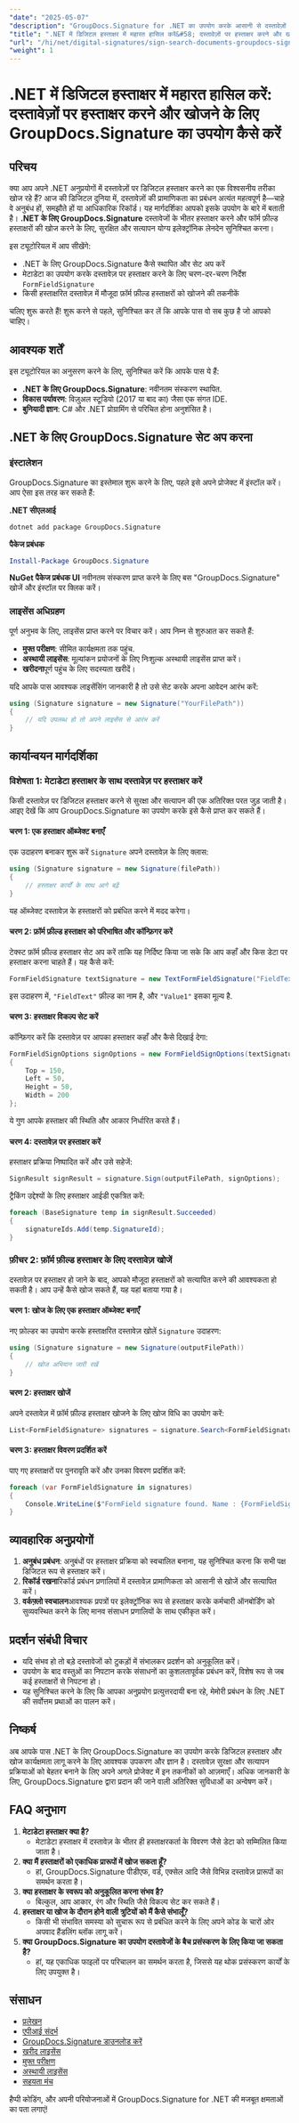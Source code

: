 ```yaml
---
"date": "2025-05-07"
"description": "GroupDocs.Signature for .NET का उपयोग करके आसानी से दस्तावेज़ों पर डिजिटल रूप से हस्ताक्षर करना और खोजना सीखें। यह व्यापक मार्गदर्शिका फ़ॉर्म फ़ील्ड हस्ताक्षरों की स्थापना, हस्ताक्षर और खोज को कवर करती है।"
"title": ".NET में डिजिटल हस्ताक्षर में महारत हासिल करें&#58; दस्तावेज़ों पर हस्ताक्षर करने और खोजने के लिए GroupDocs.Signature का उपयोग कैसे करें"
"url": "/hi/net/digital-signatures/sign-search-documents-groupdocs-signature-net/"
"weight": 1
---
```


# .NET में डिजिटल हस्ताक्षर में महारत हासिल करें: दस्तावेज़ों पर हस्ताक्षर करने और खोजने के लिए GroupDocs.Signature का उपयोग कैसे करें

## परिचय

क्या आप अपने .NET अनुप्रयोगों में दस्तावेज़ों पर डिजिटल हस्ताक्षर करने का एक विश्वसनीय तरीका खोज रहे हैं? आज की डिजिटल दुनिया में, दस्तावेज़ों की प्रामाणिकता का प्रबंधन अत्यंत महत्वपूर्ण है—चाहे वे अनुबंध हों, समझौते हों या आधिकारिक रिकॉर्ड। यह मार्गदर्शिका आपको इसके उपयोग के बारे में बताती है। **.NET के लिए GroupDocs.Signature** दस्तावेजों के भीतर हस्ताक्षर करने और फॉर्म फ़ील्ड हस्ताक्षरों की खोज करने के लिए, सुरक्षित और सत्यापन योग्य इलेक्ट्रॉनिक लेनदेन सुनिश्चित करना।

इस ट्यूटोरियल में आप सीखेंगे:
- .NET के लिए GroupDocs.Signature कैसे स्थापित और सेट अप करें
- मेटाडेटा का उपयोग करके दस्तावेज़ पर हस्ताक्षर करने के लिए चरण-दर-चरण निर्देश `FormFieldSignature`
- किसी हस्ताक्षरित दस्तावेज़ में मौजूदा फ़ॉर्म फ़ील्ड हस्ताक्षरों को खोजने की तकनीकें

चलिए शुरू करते हैं! शुरू करने से पहले, सुनिश्चित कर लें कि आपके पास वो सब कुछ है जो आपको चाहिए।

## आवश्यक शर्तें

इस ट्यूटोरियल का अनुसरण करने के लिए, सुनिश्चित करें कि आपके पास ये हैं:
- **.NET के लिए GroupDocs.Signature**: नवीनतम संस्करण स्थापित.
- **विकास पर्यावरण**: विज़ुअल स्टूडियो (2017 या बाद का) जैसा एक संगत IDE.
- **बुनियादी ज्ञान**: C# और .NET प्रोग्रामिंग से परिचित होना अनुशंसित है।

## .NET के लिए GroupDocs.Signature सेट अप करना

### इंस्टालेशन

GroupDocs.Signature का इस्तेमाल शुरू करने के लिए, पहले इसे अपने प्रोजेक्ट में इंस्टॉल करें। आप ऐसा इस तरह कर सकते हैं:

**.NET सीएलआई**
```bash
dotnet add package GroupDocs.Signature
```

**पैकेज प्रबंधक**
```powershell
Install-Package GroupDocs.Signature
```

**NuGet पैकेज प्रबंधक UI**
नवीनतम संस्करण प्राप्त करने के लिए बस "GroupDocs.Signature" खोजें और इंस्टॉल पर क्लिक करें।

### लाइसेंस अधिग्रहण

पूर्ण अनुभव के लिए, लाइसेंस प्राप्त करने पर विचार करें। आप निम्न से शुरुआत कर सकते हैं:
- **मुफ्त परीक्षण**: सीमित कार्यक्षमता तक पहुंच.
- **अस्थायी लाइसेंस**: मूल्यांकन प्रयोजनों के लिए निःशुल्क अस्थायी लाइसेंस प्राप्त करें।
- **खरीदना**पूर्ण पहुंच के लिए सदस्यता खरीदें।

यदि आपके पास आवश्यक लाइसेंसिंग जानकारी है तो उसे सेट करके अपना आवेदन आरंभ करें:
```csharp
using (Signature signature = new Signature("YourFilePath"))
{
    // यदि उपलब्ध हो तो अपने लाइसेंस से आरंभ करें
}
```

## कार्यान्वयन मार्गदर्शिका

### विशेषता 1: मेटाडेटा हस्ताक्षर के साथ दस्तावेज़ पर हस्ताक्षर करें

किसी दस्तावेज़ पर डिजिटल हस्ताक्षर करने से सुरक्षा और सत्यापन की एक अतिरिक्त परत जुड़ जाती है। आइए देखें कि आप GroupDocs.Signature का उपयोग करके इसे कैसे प्राप्त कर सकते हैं।

#### चरण 1: एक हस्ताक्षर ऑब्जेक्ट बनाएँ

एक उदाहरण बनाकर शुरू करें `Signature` अपने दस्तावेज़ के लिए क्लास:
```csharp
using (Signature signature = new Signature(filePath))
{
    // हस्ताक्षर कार्यों के साथ आगे बढ़ें
}
```

यह ऑब्जेक्ट दस्तावेज़ के हस्ताक्षरों को प्रबंधित करने में मदद करेगा।

#### चरण 2: फ़ॉर्म फ़ील्ड हस्ताक्षर को परिभाषित और कॉन्फ़िगर करें

टेक्स्ट फ़ॉर्म फ़ील्ड हस्ताक्षर सेट अप करें ताकि यह निर्दिष्ट किया जा सके कि आप कहाँ और किस डेटा पर हस्ताक्षर करना चाहते हैं। यह कैसे करें:
```csharp
FormFieldSignature textSignature = new TextFormFieldSignature("FieldText", "Value1");
```
इस उदाहरण में, `"FieldText"` फ़ील्ड का नाम है, और `"Value1"` इसका मूल्य है.

#### चरण 3: हस्ताक्षर विकल्प सेट करें

कॉन्फ़िगर करें कि दस्तावेज़ पर आपका हस्ताक्षर कहाँ और कैसे दिखाई देगा:
```csharp
FormFieldSignOptions signOptions = new FormFieldSignOptions(textSignature)
{
    Top = 150,
    Left = 50,
    Height = 50,
    Width = 200
};
```
ये गुण आपके हस्ताक्षर की स्थिति और आकार निर्धारित करते हैं।

#### चरण 4: दस्तावेज़ पर हस्ताक्षर करें

हस्ताक्षर प्रक्रिया निष्पादित करें और उसे सहेजें:
```csharp
SignResult signResult = signature.Sign(outputFilePath, signOptions);
```
ट्रैकिंग उद्देश्यों के लिए हस्ताक्षर आईडी एकत्रित करें:
```csharp
foreach (BaseSignature temp in signResult.Succeeded)
{
    signatureIds.Add(temp.SignatureId);
}
```

### फ़ीचर 2: फ़ॉर्म फ़ील्ड हस्ताक्षर के लिए दस्तावेज़ खोजें

दस्तावेज़ पर हस्ताक्षर हो जाने के बाद, आपको मौजूदा हस्ताक्षरों को सत्यापित करने की आवश्यकता हो सकती है। आप उन्हें कैसे खोज सकते हैं, यह यहां बताया गया है।

#### चरण 1: खोज के लिए एक हस्ताक्षर ऑब्जेक्ट बनाएँ

नए फ़ोल्डर का उपयोग करके हस्ताक्षरित दस्तावेज़ खोलें `Signature` उदाहरण:
```csharp
using (Signature signature = new Signature(outputFilePath))
{
    // खोज अभियान जारी रखें
}
```

#### चरण 2: हस्ताक्षर खोजें

अपने दस्तावेज़ में फ़ॉर्म फ़ील्ड हस्ताक्षर खोजने के लिए खोज विधि का उपयोग करें:
```csharp
List<FormFieldSignature> signatures = signature.Search<FormFieldSignature>(SignatureType.FormField);
```

#### चरण 3: हस्ताक्षर विवरण प्रदर्शित करें

पाए गए हस्ताक्षरों पर पुनरावृति करें और उनका विवरण प्रदर्शित करें:
```csharp
foreach (var FormFieldSignature in signatures)
{
    Console.WriteLine($"FormField signature found. Name : {FormFieldSignature.Name}. Value: {FormFieldSignature.Value}");
}
```

## व्यावहारिक अनुप्रयोगों

1. **अनुबंध प्रबंधन**: अनुबंधों पर हस्ताक्षर प्रक्रिया को स्वचालित बनाना, यह सुनिश्चित करना कि सभी पक्ष डिजिटल रूप से हस्ताक्षर करें।
2. **रिकॉर्ड रखना**रिकॉर्ड प्रबंधन प्रणालियों में दस्तावेज़ प्रामाणिकता को आसानी से खोजें और सत्यापित करें।
3. **वर्कफ़्लो स्वचालन**आवश्यक प्रपत्रों पर इलेक्ट्रॉनिक रूप से हस्ताक्षर करके कर्मचारी ऑनबोर्डिंग को सुव्यवस्थित करने के लिए मानव संसाधन प्रणालियों के साथ एकीकृत करें।

## प्रदर्शन संबंधी विचार

- यदि संभव हो तो बड़े दस्तावेजों को टुकड़ों में संभालकर प्रदर्शन को अनुकूलित करें।
- उपयोग के बाद वस्तुओं का निपटान करके संसाधनों का कुशलतापूर्वक प्रबंधन करें, विशेष रूप से जब कई हस्ताक्षरों से निपटना हो।
- यह सुनिश्चित करने के लिए कि आपका अनुप्रयोग प्रत्युत्तरदायी बना रहे, मेमोरी प्रबंधन के लिए .NET की सर्वोत्तम प्रथाओं का पालन करें।

## निष्कर्ष

अब आपके पास .NET के लिए GroupDocs.Signature का उपयोग करके डिजिटल हस्ताक्षर और खोज कार्यक्षमता लागू करने के लिए आवश्यक उपकरण और ज्ञान है। दस्तावेज़ सुरक्षा और सत्यापन प्रक्रियाओं को बेहतर बनाने के लिए अपने अगले प्रोजेक्ट में इन तकनीकों को आज़माएँ। अधिक जानकारी के लिए, GroupDocs.Signature द्वारा प्रदान की जाने वाली अतिरिक्त सुविधाओं का अन्वेषण करें।

## FAQ अनुभाग

1. **मेटाडेटा हस्ताक्षर क्या है?**
   - मेटाडेटा हस्ताक्षर में दस्तावेज़ के भीतर ही हस्ताक्षरकर्ता के विवरण जैसे डेटा को सम्मिलित किया जाता है।
2. **क्या मैं हस्ताक्षरों को एकाधिक प्रारूपों में खोज सकता हूँ?**
   - हां, GroupDocs.Signature पीडीएफ, वर्ड, एक्सेल आदि जैसे विभिन्न दस्तावेज़ प्रारूपों का समर्थन करता है।
3. **क्या हस्ताक्षर के स्वरूप को अनुकूलित करना संभव है?**
   - बिल्कुल, आप आकार, रंग और स्थिति जैसे विकल्प सेट कर सकते हैं।
4. **हस्ताक्षर या खोज के दौरान होने वाली त्रुटियों को मैं कैसे संभालूँ?**
   - किसी भी संभावित समस्या को सुचारू रूप से प्रबंधित करने के लिए अपने कोड के चारों ओर अपवाद हैंडलिंग ब्लॉक लागू करें।
5. **क्या GroupDocs.Signature का उपयोग दस्तावेजों के बैच प्रसंस्करण के लिए किया जा सकता है?**
   - हां, यह एकाधिक फाइलों पर परिचालन का समर्थन करता है, जिससे यह थोक प्रसंस्करण कार्यों के लिए उपयुक्त है।

## संसाधन
- [प्रलेखन](https://docs.groupdocs.com/signature/net/)
- [एपीआई संदर्भ](https://reference.groupdocs.com/signature/net/)
- [GroupDocs.Signature डाउनलोड करें](https://releases.groupdocs.com/signature/net/)
- [खरीद लाइसेंस](https://purchase.groupdocs.com/buy)
- [मुफ्त परीक्षण](https://releases.groupdocs.com/signature/net/)
- [अस्थायी लाइसेंस](https://purchase.groupdocs.com/temporary-license/)
- [सहयता मंच](https://forum.groupdocs.com/c/signature/)

हैप्पी कोडिंग, और अपनी परियोजनाओं में GroupDocs.Signature for .NET की मजबूत क्षमताओं का पता लगाएं!